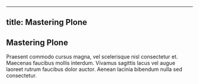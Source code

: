 --------
title: Mastering Plone
--------

## Mastering Plone

Praesent commodo cursus magna, vel scelerisque nisl consectetur et.
Maecenas faucibus mollis interdum.
Vivamus sagittis lacus vel augue laoreet rutrum faucibus dolor auctor.
Aenean lacinia bibendum nulla sed consectetur.